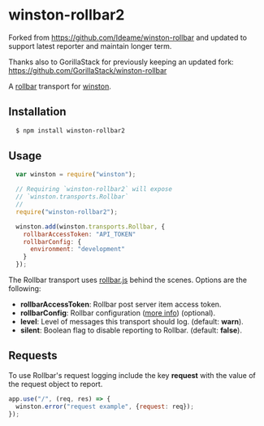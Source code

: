 # winston-rollbar2

Forked from https://github.com/Ideame/winston-rollbar and updated to support latest reporter and maintain longer term.

Thanks also to GorillaStack for previously keeping an updated fork:
https://github.com/GorillaStack/winston-rollbar

A [rollbar][1] transport for [winston][0].

## Installation

``` sh
  $ npm install winston-rollbar2
```

## Usage
``` js
  var winston = require("winston");

  // Requiring `winston-rollbar2` will expose
  // `winston.transports.Rollbar`
  //
  require("winston-rollbar2");

  winston.add(winston.transports.Rollbar, {
    rollbarAccessToken: "API_TOKEN"
    rollbarConfig: {
      environment: "development"
    }
  });
```

The Rollbar transport uses [rollbar.js][2] behind the scenes.  Options are the following:

* **rollbarAccessToken**: Rollbar post server item access token.
* **rollbarConfig**:      Rollbar configuration ([more info][3]) (optional).
* **level**:              Level of messages this transport should log. (default: **warn**).
* **silent**:             Boolean flag to disable reporting to Rollbar. (default: **false**).

## Requests

To use Rollbar's request logging include the key **request** with the value of the request object to report.

``` js
app.use("/", (req, res) => {
  winston.error("request example", {request: req});
});
```

[0]: https://github.com/flatiron/winston
[1]: https://rollbar.com
[2]: https://github.com/rollbar/rollbar.js
[3]: https://rollbar.com/docs/notifier/rollbar.js/#configuration-reference
